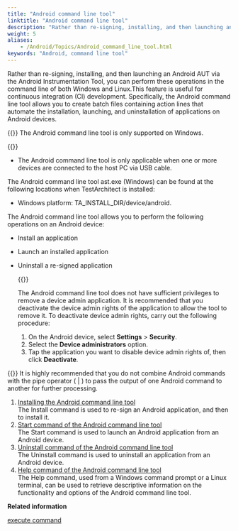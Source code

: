 ```yaml
--- 
title: "Android command line tool"
linktitle: "Android command line tool"
description: "Rather than re-signing, installing, and then launching an Android AUT via the Android Instrumentation Tool, you can perform these operations in the command line of both Windows and Linux."
weight: 5
aliases: 
    - /Android/Topics/Android_command_line_tool.html
keywords: "Android, command line tool"
---
```


Rather than re-signing, installing, and then launching an Android AUT via the Android Instrumentation Tool, you can perform these operations in the command line of both Windows and Linux.This feature is useful for continuous integration \(CI\) development. Specifically, the Android command line tool allows you to create batch files containing action lines that automate the installation, launching, and uninstallation of applications on Android devices.

{{<important>}} The Android command line tool is only supported on Windows.

{{<note>}}

-   The Android command line tool is only applicable when one or more devices are connected to the host PC via USB cable.

The Android command line tool ast.exe \(Windows\) can be found at the following locations when TestArchitect is installed:

-   Windows platform: TA\_INSTALL\_DIR/device/android.

The Android command line tool allows you to perform the following operations on an Android device:

-   Install an application
-   Launch an installed application
-   Uninstall a re-signed application

    {{<remember>}}

    The Android command line tool does not have sufficient privileges to remove a device admin application. It is recommended that you deactivate the device admin rights of the application to allow the tool to remove it. To deactivate device admin rights, carry out the following procedure:

    1.  On the Android device, select **Settings** \> **Security**.
    2.  Select the **Device administrators** option.
    3.  Tap the application you want to disable device admin rights of, then click **Deactivate**.

{{<note>}} It is highly recommended that you do not combine Android commands with the pipe operator \( \| \) to pass the output of one Android command to another for further processing.

1.  [Installing the Android command line tool](/Android/Topics/Android_command_line_tool_install.html)  
The Install command is used to re-sign an Android application, and then to install it.
2.  [Start command of the Android command line tool](/Android/Topics/Android_command_line_tool_start.html)  
The Start command is used to launch an Android application from an Android device.
3.  [Uninstall command of the Android command line tool](/Android/Topics/Android_command_line_tool_uninstall.html)  
The Uninstall command is used to uninstall an application from an Android device.
4.  [Help command of the Android command line tool](/Android/Topics/Android_command_line_tool_help.html)  
The Help command, used from a Windows command prompt or a Linux terminal, can be used to retrieve descriptive information on the functionality and options of the Android command line tool.




**Related information**  


[execute command](/TA_Automation/Topics/bia_execute_command.html)

